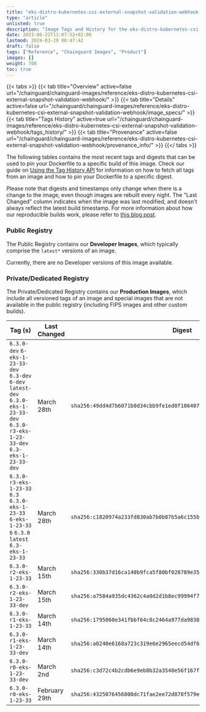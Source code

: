 ```yaml
---
title: "eks-distro-kubernetes-csi-external-snapshot-validation-webhook Image Tags History"
type: "article"
unlisted: true
description: "Image Tags and History for the eks-distro-kubernetes-csi-external-snapshot-validation-webhook Chainguard Image"
date: 2023-06-22T11:07:52+02:00
lastmod: 2024-03-29 00:47:42
draft: false
tags: ["Reference", "Chainguard Images", "Product"]
images: []
weight: 700
toc: true
---
```


{{< tabs >}}
{{< tab title="Overview" active=false url="/chainguard/chainguard-images/reference/eks-distro-kubernetes-csi-external-snapshot-validation-webhook/" >}}
{{< tab title="Details" active=false url="/chainguard/chainguard-images/reference/eks-distro-kubernetes-csi-external-snapshot-validation-webhook/image_specs/" >}}
{{< tab title="Tags History" active=true url="/chainguard/chainguard-images/reference/eks-distro-kubernetes-csi-external-snapshot-validation-webhook/tags_history/" >}}
{{< tab title="Provenance" active=false url="/chainguard/chainguard-images/reference/eks-distro-kubernetes-csi-external-snapshot-validation-webhook/provenance_info/" >}}
{{</ tabs >}}

The following tables contains the most recent tags and digests that can be used to pin your Dockerfile to a specific build of this image. Check our guide on [Using the Tag History API](/chainguard/chainguard-images/using-the-tag-history-api/) for information on how to fetch all tags from an image and how to pin your Dockerfile to a specific digest.

Please note that digests and timestamps only change when there is a change to the image, even though images are rebuilt every night. The "Last Changed" column indicates when the image was last modified, and doesn't always reflect the latest build timestamp. For more information about how our reproducible builds work, please refer to [this blog post](https://www.chainguard.dev/unchained/reproducing-chainguards-reproducible-image-builds).

### Public Registry
The Public Registry contains our **Developer Images**, which typically comprise the `latest*` versions of an image.

Currently, there are no Developer versions of this image available.

### Private/Dedicated Registry
The Private/Dedicated Registry contains our **Production Images**, which include all versioned tags of an image and special images that are not available in the public registry (including FIPS images and other custom builds).

| Tag (s)                                                                                                                                  | Last Changed  | Digest                                                                    |
|------------------------------------------------------------------------------------------------------------------------------------------|---------------|---------------------------------------------------------------------------|
|  `6.3.0-dev` `6-eks-1-23-33-dev` `6.3-dev` `6-dev` `latest-dev` `6.3.0-eks-1-23-33-dev` `6.3.0-r3-eks-1-23-33-dev` `6.3-eks-1-23-33-dev` | March 28th    | `sha256:49dd4d7b6071b0d34cbb9fe1ed0f1064074050e7d1c9b447fb9b7f028034d152` |
|  `6.3.0-r3-eks-1-23-33` `6.3` `6.3.0-eks-1-23-33` `6-eks-1-23-33` `6` `6.3.0` `latest` `6.3-eks-1-23-33`                                 | March 28th    | `sha256:c1820974a233fd830ab7b0b87b5a6c155b9fe7375eea3ca5e79c60f11335c8b9` |
|  `6.3.0-r2-eks-1-23-33`                                                                                                                  | March 15th    | `sha256:330b37d16ca140b9fca5f80bf028789e3533832fe3392c43adc6c311e4ff46fb` |
|  `6.3.0-r2-eks-1-23-33-dev`                                                                                                              | March 15th    | `sha256:a7584a935dc4362c4a0d2d1b8ec99994f739f9010073a34f0727bf9a21098390` |
|  `6.3.0-r1-eks-1-23-33`                                                                                                                  | March 14th    | `sha256:1795060e341fbbf64c8c2464a977da983035d0626a17a3efd037b834996442b2` |
|  `6.3.0-r1-eks-1-23-33-dev`                                                                                                              | March 14th    | `sha256:a0240e6168a723c319e6e2965eecd54df6eb59206bea14a8a8e23597b5978408` |
|  `6.3.0-r0-eks-1-23-33-dev`                                                                                                              | March 2nd     | `sha256:c3d72c4b2cdb6e9eb8b32a3540e56f167fed0d5119d69ab38102c1d77f40c07f` |
|  `6.3.0-r0-eks-1-23-33`                                                                                                                  | February 29th | `sha256:4325076456800dc71fae2ee72d878f579ea47d9f93fe9bf92eba5cd2668ec303` |

